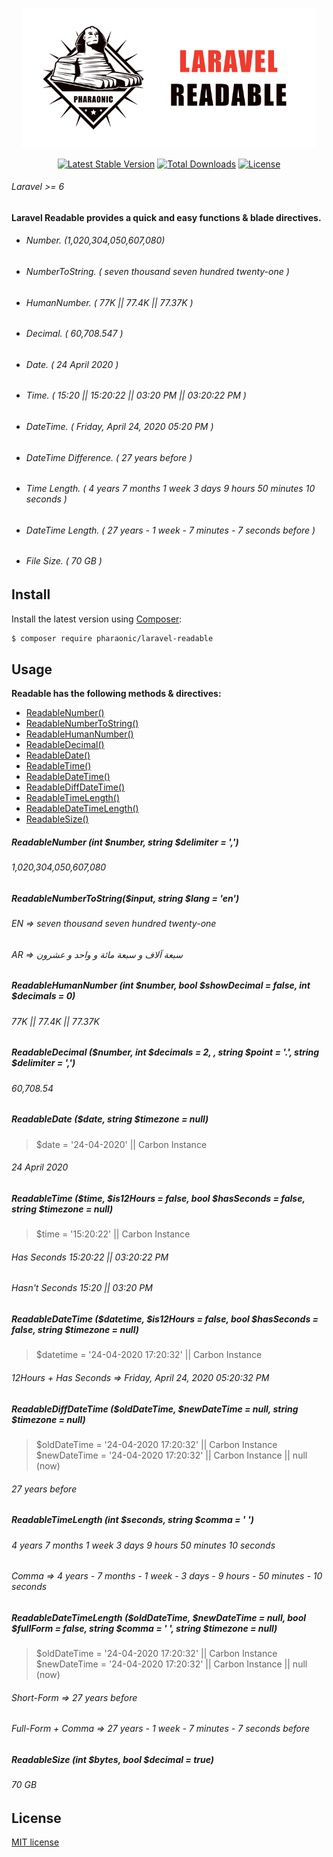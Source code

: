 <p align="center"><a href="https://pharaonic.io" target="_blank"><img src="https://raw.githubusercontent.com/Pharaonic/logos/main/readable.jpg" width="470"></a></p>

<p align="center">
<a href="https://packagist.org/packages/Pharaonic/laravel-readable"><img src="https://poser.pugx.org/pharaonic/laravel-readable/v/stable" alt="Latest Stable Version"></a> <a href="https://packagist.org/packages/Pharaonic/laravel-readable"><img src="https://img.shields.io/packagist/dt/Pharaonic/laravel-readable" alt="Total Downloads"></a> <a href="https://packagist.org/packages/Pharaonic/laravel-readable"><img src="https://img.shields.io/packagist/l/Pharaonic/laravel-readable" alt="License"></a>
</p>




###### Laravel >= 6
#### Laravel Readable provides a quick and easy functions & blade directives.

- ###### Number. 				   		(1,020,304,050,607,080)

- ###### NumberToString. 	       ( seven thousand seven hundred twenty-one )

- ###### HumanNumber.  	    	( 77K  ||  77.4K  ||  77.37K )

- ###### Decimal. 					  	 ( 60,708.547 )

- ###### Date. 					  	   	( 24 April 2020 )

- ###### Time. 					  	   	( 15:20   ||   15:20:22   ||   03:20 PM   ||   03:20:22 PM )

- ###### DateTime. 					    ( Friday, April 24, 2020 05:20 PM )

- ###### DateTime Difference.    ( 27 years before )

- ###### Time Length.    	   	     ( 4 years 7 months 1 week 3 days 9 hours 50 minutes 10 seconds )

- ###### DateTime Length.    	   ( 27 years - 1 week - 7 minutes - 7 seconds before )

- ###### File Size.    	 	 	 	 	 ( 70 GB )



## Install

Install the latest version using [Composer](https://getcomposer.org/):

```bash
$ composer require pharaonic/laravel-readable
```





## Usage

**Readable has the following methods & directives:**
- [ReadableNumber()](#ReadableNumber)
- [ReadableNumberToString()](#ReadableNumberToString)
- [ReadableHumanNumber()](#ReadableHumanNumber)
- [ReadableDecimal()](#ReadableDecimal)
- [ReadableDate()](#ReadableDate)
- [ReadableTime()](#ReadableTime)
- [ReadableDateTime()](#ReadableDateTime)
- [ReadableDiffDateTime()](#ReadableDiffDateTime)
- [ReadableTimeLength()](#ReadableTimeLength)
- [ReadableDateTimeLength()](#ReadableDateTimeLength)
- [ReadableSize()](#ReadableSize)


<a name="ReadableNumber"></a>
##### ReadableNumber (int $number, string $delimiter = ',')
###### 1,020,304,050,607,080




<a name="ReadableNumberToString"></a>
##### ReadableNumberToString($input, string $lang = 'en')
###### EN => seven thousand seven hundred twenty-one
###### AR => سبعة آلاف و سبعة مائة و واحد و عشرون




<a name="ReadableHumanNumber"></a>

##### ReadableHumanNumber (int $number, bool $showDecimal = false, int $decimals = 0)
###### 77K  ||  77.4K  ||  77.37K



<a name="ReadableDecimal"></a>
##### ReadableDecimal ($number, int $decimals = 2, , string $point = '.', string $delimiter = ',')
###### 60,708.54



<a name="ReadableDate"></a>
##### ReadableDate ($date, string $timezone = null)
> $date = '24-04-2020' || Carbon Instance

###### 24 April 2020



<a name="ReadableTime"></a>
##### ReadableTime ($time, $is12Hours = false, bool $hasSeconds = false, string $timezone = null)
> $time = '15:20:22' || Carbon Instance

###### Has Seconds     	15:20:22    ||   03:20:22 PM
###### Hasn't Seconds    15:20     	||   03:20 PM 



<a name="ReadableDateTime"></a>
##### ReadableDateTime ($datetime, $is12Hours = false, bool $hasSeconds = false,  string $timezone = null)
> $datetime = '24-04-2020 17:20:32' || Carbon Instance

###### 12Hours + Has Seconds  	=> Friday, April 24, 2020 05:20:32 PM



<a name="ReadableDiffDateTime"></a>
##### ReadableDiffDateTime ($oldDateTime, $newDateTime = null, string $timezone = null)
> $oldDateTime = '24-04-2020 17:20:32' || Carbon Instance
> $newDateTime = '24-04-2020 17:20:32' || Carbon Instance || null (now)

###### 27 years before



<a name="ReadableTimeLength"></a>
##### ReadableTimeLength (int $seconds, string $comma = ' ')
###### 4 years 7 months 1 week 3 days 9 hours 50 minutes 10 seconds
###### Comma => 4 years - 7 months - 1 week - 3 days - 9 hours - 50 minutes - 10 seconds



<a name="ReadableDateTimeLength"></a>
##### ReadableDateTimeLength ($oldDateTime, $newDateTime = null, bool $fullForm = false, string $comma = ' ', string $timezone = null)
> $oldDateTime = '24-04-2020 17:20:32' || Carbon Instance
> $newDateTime = '24-04-2020 17:20:32' || Carbon Instance || null (now)

###### Short-Form  => 27 years before
###### Full-Form + Comma => 27 years - 1 week - 7 minutes - 7 seconds before



<a name="ReadableSize"></a>
##### ReadableSize (int $bytes, bool $decimal = true)
###### 70 GB



## License

[MIT license](LICENSE.md)
